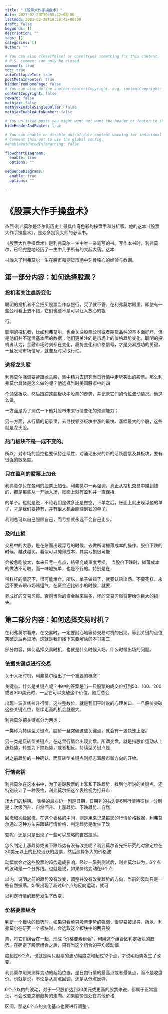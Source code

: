 ```yaml
---
title: "《股票大作手操盘术》"
date: 2021-02-28T19:58:42+08:00
lastmod: 2021-02-28T19:58:42+08:00
draft: false
keywords: []
description: ""
tags: []
categories: []
author: ""

# You can also close(false) or open(true) something for this content.
# P.S. comment can only be closed
comment: true
toc: true
autoCollapseToc: true
postMetaInFooter: true
hiddenFromHomePage: false
# You can also define another contentCopyright. e.g. contentCopyright: "This is another copyright."
contentCopyright: false
reward: false
mathjax: false
mathjaxEnableSingleDollar: false
mathjaxEnableAutoNumber: false

# You unlisted posts you might want not want the header or footer to show
hideHeaderAndFooter: true

# You can enable or disable out-of-date content warning for individual post.
# Comment this out to use the global config.
#enableOutdatedInfoWarning: false

flowchartDiagrams:
  enable: true
  options: ""

sequenceDiagrams: 
  enable: true
  options: ""

---
```


# 《股票大作手操盘术》

杰西·利弗莫尔是华尔街历史上最具传奇色彩的操盘手和分析家。他的这本《股票大作手操盘术》，是众多投资大师的必读书。  

《股票大作手操盘术》是利弗莫尔一生中唯一亲笔写的书。写作本书时，利弗莫尔，已经完整地经历了一生中几乎所有的大起大落。这本

书融入了利弗莫尔一生在股市和期货市场中刻骨铭心的经验与教训。  

## 第一部分内容：如何选择股票？  

### 投机者关注趋势变化  

聪明的投机者不会把买股票当作存银行，买了就不管。在利弗莫尔眼里，即使有一些公司看上去不错，它们也绝不是可以让人放心的银

行。  

聪明的投机者，比如利弗莫尔，也会关注股票公司或者期货品种的基本面好坏，但是他们并不迷信基本面的数据；他们更关注的是市场上的价格趋势变化。聪明的投机者认为，金融市场时刻都在变化，趋势变化和价格信号，才是交易成功的关键，一旦发现市场信号，就要及时采取行动。  

### 选择龙头股  

利弗莫尔强调要紧跟龙头股，集中精力去研究当日行情中走势突出的股票。那么利弗莫尔具体是怎么做的呢？他选择当时美国股市中的四

个领涨板块，然后跟踪这些板块中股票的走势，并记录它们的价位波动情况。他这么做，

一方面是为了测试一下他对股市未来行情变化的预测能力；

另一方面，从行情的记录里，去寻找领涨板块中涨的最快、涨幅最大的个股，这些就是龙头股。 

###  热门板块不是一成不变的。

所以，对市场的监控也要保持连续性，对涌现出来的新的活跃股票及其板块，要有很强的敏感度。  

### 只在盈利的股票上加仓  

利弗莫尔只在盈利的股票上加仓。利弗莫尔一再强调，真正从投机交易中赚到钱的，都是那些从一开始入场，账面上就有盈利并一直保持

的单子。也就是说，不论我们是做多还是做空，下单之后，账面上就出现浮盈的单子，才是我们要持有，并有很大机会能赚到钱的单子。

利润总可以自己照顾自己，而亏损就永远不会自己止步。  

### 及时止损  

交易中的大忌，是在账面出现浮亏的时候，去做所谓摊薄成本的操作。股价下跌的时候，越跌越买，看似可以摊薄成本，其实亏损很可能

会被急剧放大，本来只亏一点点，结果变成重度亏损。  当股价下跌时，摊薄成本的做法不可取，而一味地抗单，也是不行的。特别是在

带杠杆的情况下，很可能爆仓。所以，单子做错了，就要认赔出场，不要死扛。永远不要去跟市场赌运气，在资金还比较小的时候，就要

养成好的交易习惯。否则当你的资金越来越多，坏的交易习惯将带给你巨大的损失。  

## 第二部分内容：如何选择交易时机？  

在利弗莫尔看来，在交易时，一定要耐心地等待交易时机的出现，等到关键的点位突破之后再进场，这就是我们接下来要解读的本书第二

部分内容，如何选择交易时机，也就是什么时候入场，什么时候出场的问题。  

### 依据关键点进行交易  

关于入场时机，利弗莫尔给出了一个重要的概念：

关键点。什么是关键点呢？书中的答案是当一只股票的成交价打到50、100、200或者300美元时，一旦它可以突破这个价位，随后总会

出现一波直线拉升行情。这些整数位，就是我们平时说的心理关口，一旦股价突破这些关键点位，继续走高的机会就很大。  

利弗莫尔把关键点分为两类：

一类称为持续型关键点，股价一旦突破这些关键点，就会有一波快速上涨。

另一类是反转型关键点，在这里行情会出现变盘。所谓变盘，就是指股价运动从上涨趋势，转变为下跌趋势，或者相反。持续型关键点是

对之前趋势的一种确认，而反转型关键点则标志着股市新方向的开始。  

### 行情密钥  

利弗莫尔在这本书中，为了追踪股票的上涨和下跌趋势，找到他所说的关键点，还特别设计了一种表格，利弗莫尔把这个表格视为打开市

场大门的秘钥。  表格的最左边一列是日期，日期列的右边是6列行情特征栏，分别是：次级回升、自然回升、上涨趋势、下跌趋势、自然

回撤和次级回撤。在这个表格的中间，则是用来记录每天的行情价格数据，利弗莫尔通过这种方法来跟踪行情价格，判定趋势是发生了改

变呢，还是只是出现了一些可以忽略的自然振荡。  

怎么判定上涨趋势或者下跌趋势有没有改变呢？利弗莫尔首先把研究的对象定位在30美元以上的比较活跃的股票，然后测算多大的价格波

动幅度会对这些股票的趋势造成影响。经过一系列测试后，利弗莫尔认为，6个点的波动是一个分界线。也就是说，如果价格变动在6个点

以内，说明之前的趋势没有改变，调整并没有改变趋势的方向，当前的波动只是一些自然振荡。如果出现了超过6个点的反向运动，就可

以判定行情的趋势发生了改变。 

###  价格要素组合  

判断一个板块的趋势时，如果只看单只股票走势的强弱，很容易被误导。所以，利弗莫尔在研究一个板块时，会选取这个板块中的两只股

票，将它们组合在一起，形成 “价格要素组合”，利用这个组合区判定板块的趋势。在确定了股票组合之后，只有当这个组合的平均波动幅

度超过6个点，也就是两只股票的波动幅度之和超过12个点，才说明趋势发生了改变。  

利弗莫尔用来测算变动的起始位置，是日内行情的最高点或者最低点，而不是收盘价。也就是说，不论是从高点回调，还是从低点反弹，

6个点以内的波动，对于一只股价达到30美元或更高的股票来说，都属于正常震荡，不会改变之前趋势的走向。如果股价是处在其他价格

区间，那这6个点的变化基点也要进行调整 。
